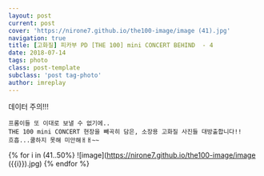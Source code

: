 ```yaml
---
layout: post
current: post
cover: 'https://nirone7.github.io/the100-image/image (41).jpg'
navigation: true
title: [고화질] 피카부 PD [THE 100] mini CONCERT BEHIND  - 4
date: 2018-07-14
tags: photo 
class: post-template
subclass: 'post tag-photo'
author: imreplay
---
```


데이터 주의!!!

```
프롬이들 또 이대로 보낼 수 없기에..
THE 100 mini CONCERT 현장을 빼곡히 담은, 소장용 고화질 사진들 대방출합니다!!
흐흡...쿨하지 못해 미안해ㅐㅐ~~
```

{% for i in (41..50%}
![image](https://nirone7.github.io/the100-image/image ({{i}}).jpg)
{% endfor %}
